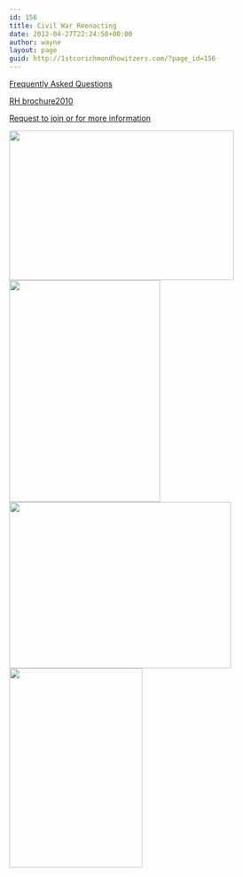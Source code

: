 ```yaml
---
id: 156
title: Civil War Reenacting
date: 2012-04-27T22:24:58+00:00
author: wayne
layout: page
guid: http://1stcorichmondhowitzers.com/?page_id=156
---
```

[Frequently Asked Questions](http://1stcorichmondhowitzers.com/faq/ "FAQ")

[RH brochure2010](http://1stcorichmondhowitzers.com/wp-content/uploads/2012/04/RH-brochure2010.pdf)

[Request to join or for more information](http://1stcorichmondhowitzers.com/contact-us/ "Contact Us")

 <img class="wp-image-140" title="RHkidsWguns" src="http://1stcorichmondhowitzers.com/wp-content/uploads/2012/04/RHkidsWguns.jpg" alt="" width="405" height="270" srcset="http://1stcorichmondhowitzers.com/wp-content/uploads/2012/04/RHkidsWguns.jpg 500w, http://1stcorichmondhowitzers.com/wp-content/uploads/2012/04/RHkidsWguns-300x199.jpg 300w" sizes="(max-width: 405px) 100vw, 405px" />[<img class="wp-image-143" title="RHwjrGun" src="http://1stcorichmondhowitzers.com/wp-content/uploads/2012/04/RHwjrGun.jpg" alt="" width="272" height="400" srcset="http://1stcorichmondhowitzers.com/wp-content/uploads/2012/04/RHwjrGun.jpg 340w, http://1stcorichmondhowitzers.com/wp-content/uploads/2012/04/RHwjrGun-204x300.jpg 204w" sizes="(max-width: 272px) 100vw, 272px" />](http://1stcorichmondhowitzers.com/wp-content/uploads/2012/04/RHwjrGun.jpg) [<img class="wp-image-134" title="NB22" src="http://1stcorichmondhowitzers.com/wp-content/uploads/2012/04/NB22.jpg" alt="" width="400" height="300" srcset="http://1stcorichmondhowitzers.com/wp-content/uploads/2012/04/NB22.jpg 500w, http://1stcorichmondhowitzers.com/wp-content/uploads/2012/04/NB22-300x225.jpg 300w" sizes="(max-width: 400px) 100vw, 400px" />](http://1stcorichmondhowitzers.com/wp-content/uploads/2012/04/NB22.jpg) [<img class="wp-image-139" title="RH-RonLily-atBall" src="http://1stcorichmondhowitzers.com/wp-content/uploads/2012/04/RH-RonLily-atBall.jpg" alt="" width="240" height="360" srcset="http://1stcorichmondhowitzers.com/wp-content/uploads/2012/04/RH-RonLily-atBall.jpg 333w, http://1stcorichmondhowitzers.com/wp-content/uploads/2012/04/RH-RonLily-atBall-199x300.jpg 199w" sizes="(max-width: 240px) 100vw, 240px" />](http://1stcorichmondhowitzers.com/wp-content/uploads/2012/04/RH-RonLily-atBall.jpg)
